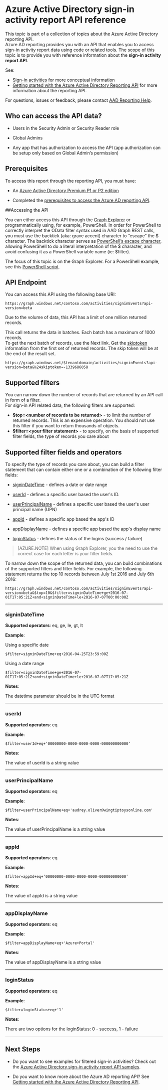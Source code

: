 <properties
    pageTitle="Azure Active Directory sign-in activity report API reference | Microsoft Azure"
    description="Reference for the Azure Active Directory sign-in activity report API"
    services="active-directory"
    documentationCenter=""
    authors="dhanyahk"
    manager="femila"
    editor=""/>

<tags
    ms.service="active-directory"
    ms.devlang="na"
    ms.topic="article"
    ms.tgt_pltfrm="na"
    ms.workload="identity"
    ms.date="09/25/2016"
    ms.author="dhanyahk;markvi"/>

# Azure Active Directory sign-in activity report API reference


This topic is part of a collection of topics about the Azure Active Directory reporting API.  
Azure AD reporting provides you with an API that enables you to access sign-in activity report data using code or related tools.
The scope of this topic is to provide you with reference information about the **sign-in activity report API**.

See:

- [Sign-in activities](active-directory-reporting-azure-portal.md#sign-in-activities) for more conceptual information
- [Getting started with the Azure Active Directory Reporting API](active-directory-reporting-api-getting-started.md) for more information about the reporting API.

For questions, issues or feedback, please contact [AAD Reporting Help](mailto:aadreportinghelp@microsoft.com).



## Who can access the API data?

- Users in the Security Admin or Security Reader role

- Global Admins

- Any app that has authorization to access the API (app authorization can be setup only based on Global Admin’s permission)



## Prerequisites

To access this report through the reporting API, you must have:

- An [Azure Active Directory Premium P1 or P2 edition](active-directory-editions.md)

- Completed the [prerequisites to access the Azure AD reporting API](active-directory-reporting-api-prerequisites.md). 


##Accessing the API

You can either access this API through the [Graph Explorer](https://graphexplorer2.cloudapp.net) or programmatically using, for example, PowerShell. In order for PowerShell to correctly interpret the OData filter syntax used in AAD Graph REST calls, you must use the backtick (aka: grave accent) character to “escape” the $ character. The backtick character serves as [PowerShell’s escape character](https://technet.microsoft.com/library/hh847755.aspx), allowing PowerShell to do a literal interpretation of the $ character, and avoid confusing it as a PowerShell variable name (ie: $filter).

The focus of this topic is on the Graph Explorer. For a PowerShell example, see this [PowerShell script](active-directory-reporting-api-sign-in-activity-samples.md#powershell-script).


## API Endpoint

You can access this API using the following base URI:  
	
	https://graph.windows.net/contoso.com/activities/signinEvents?api-version=beta  



Due to the volume of data, this API has a limit of one million returned records. 

This call returns the data in batches. Each batch has a maximum of 1000 records.  
To get the next batch of records, use the Next link. Get the [skiptoken](https://msdn.microsoft.com/library/dd942121.aspx) information from the first set of returned records. The skip token will be at the end of the result set.  

	https://graph.windows.net/$tenantdomain/activities/signinEvents?api-version=beta&%24skiptoken=-1339686058


## Supported filters

You can narrow down the number of records that are returned by an API call in form of a filter.  
For sign-in API related data, the following filters are supported:

- **$top=\<number of records to be returned\>** - to limit the number of returned records. This is an expensive operation. You should not use this filter if you want to return thousands of objects.  
- **$filter=\<your filter statement\>** - to specify, on the basis of supported filter fields, the type of records you care about



## Supported filter fields and operators

To specify the type of records you care about, you can build a filter statement that can contain either one or a combination of the following filter fields:

- [signinDateTime](#signindatetime) - defines a date or date range

- [userId](#userid) - defines a specific user based the user's ID.

- [userPrincipalName](#userprincipalname) - defines a specific user based the user's user principal name (UPN)

- [appId](#appid) - defines a specific app based the app's ID

- [appDisplayName](#appdisplayname) - defines a specific app based the app's display name

- [loginStatus](#loginStatus) - defines the status of the logins (success / failure)


> [AZURE.NOTE] When using Graph Explorer, you the need to use the correct case for each letter is your filter fields.


To narrow down the scope of the returned data, you can build combinations of the supported filters and filter fields. For example, the following statement returns the top 10 records between July 1st 2016 and July 6th 2016:

	https://graph.windows.net/contoso.com/activities/signinEvents?api-version=beta&$top=10&$filter=signinDateTime+ge+2016-07-01T17:05:21Z+and+signinDateTime+le+2016-07-07T00:00:00Z


----------

### signinDateTime

**Supported operators**: eq, ge, le, gt, lt

**Example**:

Using a specific date

	$filter=signinDateTime+eq+2016-04-25T23:59:00Z	



Using a date range    

	$filter=signinDateTime+ge+2016-07-01T17:05:21Z+and+signinDateTime+le+2016-07-07T17:05:21Z


**Notes**:

The datetime parameter should be in the UTC format 


----------

### userId

**Supported operators**: eq

**Example**:

	$filter=userId+eq+’00000000-0000-0000-0000-000000000000’

**Notes**:

The value of userId is a string value



----------

### userPrincipalName

**Supported operators**: eq

**Example**:

	$filter=userPrincipalName+eq+'audrey.oliver@wingtiptoysonline.com' 


**Notes**:

The value of userPrincipalName is a string value

----------

### appId

**Supported operators**: eq

**Example**:

	$filter=appId+eq+’00000000-0000-0000-0000-000000000000’



**Notes**:

The value of appId is a string value

----------


### appDisplayName

**Supported operators**: eq

**Example**:

	$filter=appDisplayName+eq+'Azure+Portal' 


**Notes**:

The value of appDisplayName is a string value

----------

### loginStatus

**Supported operators**: eq

**Example**:

	$filter=loginStatus+eq+'1'  


**Notes**:

There are two options for the loginStatus: 0 - success, 1 - failure

----------



## Next Steps

- Do you want to see examples for filtered sign-in activities? Check out the [Azure Active Directory sign-in activity report API samples](active-directory-reporting-api-sign-in-activity-samples.md).

- Do you want to know more about the Azure AD reporting API? See [Getting started with the Azure Active Directory Reporting API](active-directory-reporting-api-getting-started.md).